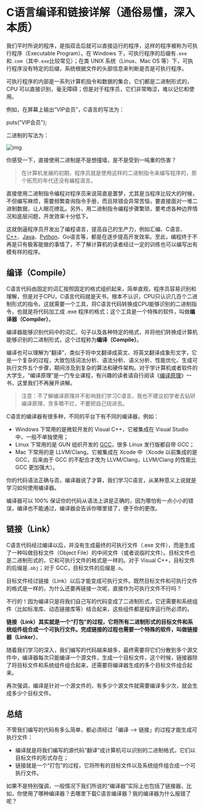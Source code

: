 # C语言编译和链接详解（通俗易懂，深入本质）

我们平时所说的程序，是指双击后就可以直接运行的程序，这样的程序被称为可执行程序（Executable Program）。在 Windows 下，可执行程序的后缀有`.exe`和`.com`（其中`.exe`比较常见）；在类 UNIX 系统（Linux、Mac OS 等）下，可执行程序没有特定的后缀，系统根据文件的头部信息来判断是否是可执行程序。

可执行程序的内部是一系列计算机指令和数据的集合，它们都是二进制形式的，CPU 可以直接识别，毫无障碍；但是对于程序员，它们非常晦涩，难以记忆和使用。

例如，在屏幕上输出“VIP会员”，C语言的写法为：

puts("VIP会员");

二进制的写法为：

![img](http://c.biancheng.net/uploads/allimg/181224/11103541N-0.jpg)


你感受一下，直接使用二进制是不是想撞墙，是不是受到一吨重的伤害？

> 在计算机发展的初期，程序员就是使用这样的二进制指令来编写程序的，那个拓荒的年代还没有编程语言。

直接使用二进制指令编程对程序员来说简直是噩梦，尤其是当程序比较大的时候，不但编写麻烦，需要频繁查询指令手册，而且除错会异常苦恼，要直接面对一堆二进制数据，让人眼花缭乱。另外，用二进制指令编程步骤繁琐，要考虑各种边界情况和底层问题，开发效率十分低下。

这就倒逼程序员开发出了编程语言，提高自己的生产力，例如汇编、C语言、[C++](http://c.biancheng.net/cplus/)、[Java](http://c.biancheng.net/java/)、[Python](http://c.biancheng.net/python/)、Go语言等，都是在逐步提高开发效率。至此，编程终于不再是只有极客能做的事情了，不了解计算机的读者经过一定的训练也可以编写出有模有样的程序。

## 编译（Compile）

C语言代码由固定的词汇按照固定的格式组织起来，简单直观，程序员容易识别和理解，但是对于CPU，C语言代码就是天书，根本不认识，CPU只认识几百个二进制形式的指令。这就需要一个工具，将C语言代码转换成CPU能够识别的二进制指令，也就是将代码加工成 .exe 程序的格式；这个工具是一个特殊的软件，叫做**编译器（Compiler）**。

编译器能够识别代码中的词汇、句子以及各种特定的格式，并将他们转换成计算机能够识别的二进制形式，这个过程称为**编译（Compile）**。

编译也可以理解为“翻译”，类似于将中文翻译成英文、将英文翻译成象形文字，它是一个复杂的过程，大致包括词法分析、语法分析、语义分析、性能优化、生成可执行文件五个步骤，期间涉及到复杂的算法和硬件架构。对于学计算机或者软件的大学生，“编译原理”是一门专业课程，有兴趣的读者请自行阅读《[编译原理](https://book.douban.com/subject/3296317/)》一书，这里我们不再展开讲解。

> 注意：不了解编译原理并不影响我们学习C语言，我也不建议初学者去钻研编译原理，贪多嚼不烂，不要把自己绕进去。

C语言的编译器有很多种，不同的平台下有不同的编译器，例如：

- Windows 下常用的是微软开发的 Visual C++，它被集成在 Visual Studio 中，一般不单独使用；
- Linux 下常用的是 GUN 组织开发的 [GCC](http://c.biancheng.net/gcc/)，很多 Linux 发行版都自带 GCC；
- Mac 下常用的是 LLVM/Clang，它被集成在 Xcode 中（Xcode 以前集成的是 GCC，后来由于 GCC 的不配合才改为 LLVM/Clang，LLVM/Clang 的性能比 GCC 更加强大）。


你的代码语法正确与否，编译器说了才算，我们学习C语言，从某种意义上说就是学习如何使用编译器。

编译器可以 100% 保证你的代码从语法上讲是正确的，因为哪怕有一点小小的错误，编译也不能通过，编译器会告诉你哪里错了，便于你的更改。

## 链接（Link）

C语言代码经过编译以后，并没有生成最终的可执行文件（.exe 文件），而是生成了一种叫做目标文件（Object File）的中间文件（或者说临时文件）。目标文件也是二进制形式的，它和可执行文件的格式是一样的。对于 Visual C++，目标文件的后缀是`.obj`；对于 GCC，目标文件的后缀是`.o`。

目标文件经过链接（Link）以后才能变成可执行文件。既然目标文件和可执行文件的格式是一样的，为什么还要再链接一次呢，直接作为可执行文件不行吗？

不行的！因为编译只是将我们自己写的代码变成了二进制形式，它还需要和系统组件（比如标准库、动态链接库等）结合起来，这些组件都是程序运行所必须的。

**链接（Link）**其实就是一个“打包”的过程，它将所有二进制形式的目标文件和系统组件组合成一个可执行文件。完成链接的过程也需要一个特殊的软件，叫做**链接器（Linker）**。

随着我们学习的深入，我们编写的代码越来越多，最终需要将它们分散到多个源文件中，编译器每次只能编译一个源文件，生成一个目标文件，这个时候，链接器除了将目标文件和系统组件组合起来，还需要将编译器生成的多个目标文件组合起来。

再次强调，编译是针对一个源文件的，有多少个源文件就需要编译多少次，就会生成多少个目标文件。

## 总结

不管我们编写的代码有多么简单，都必须经过「编译 --> 链接」的过程才能生成可执行文件：

- 编译就是将我们编写的源代码“翻译”成计算机可以识别的二进制格式，它们以目标文件的形式存在；
- 链接就是一个“打包”的过程，它将所有的目标文件以及系统组件组合成一个可执行文件。


如果不是特别强调，一般情况下我们所说的“编译器”实际上也包括了链接器，比如，你使用了哪种编译器？去哪里下载C语言编译器？我的编译器为什么报错了呢？